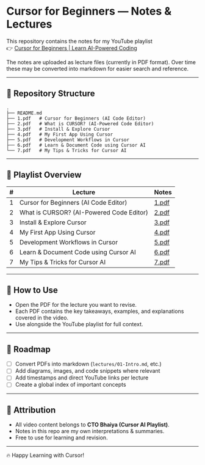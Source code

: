 # Cursor for Beginners — Notes & Lectures  

This repository contains the notes for my YouTube playlist  
👉 [Cursor for Beginners | Learn AI-Powered Coding](https://www.youtube.com/watch?v=8L4uMb1zRlY&list=PLVItHqpXY_DDfmLXuAGBf6SXDOOhqMW6T)  

The notes are uploaded as lecture files (currently in PDF format). Over time these may be converted into markdown for easier search and reference.  

---

## 📂 Repository Structure  

```
.
├── README.md
├── 1.pdf   # Cursor for Beginners (AI Code Editor)
├── 2.pdf   # What is CURSOR? (AI-Powered Code Editor)
├── 3.pdf   # Install & Explore Cursor
├── 4.pdf   # My First App Using Cursor
├── 5.pdf   # Development Workflows in Cursor
├── 6.pdf   # Learn & Document Code using Cursor AI
└── 7.pdf   # My Tips & Tricks for Cursor AI
```

---

## 🎥 Playlist Overview  

| # | Lecture | Notes |
|---|---------|-------|
| 1 | Cursor for Beginners (AI Code Editor) | [1.pdf](./1.pdf) |
| 2 | What is CURSOR? (AI-Powered Code Editor) | [2.pdf](./2.pdf) |
| 3 | Install & Explore Cursor | [3.pdf](./3.pdf) |
| 4 | My First App Using Cursor | [4.pdf](./4.pdf) |
| 5 | Development Workflows in Cursor | [5.pdf](./5.pdf) |
| 6 | Learn & Document Code using Cursor AI | [6.pdf](./6.pdf) |
| 7 | My Tips & Tricks for Cursor AI | [7.pdf](./7.pdf) |

---

## 📝 How to Use  

- Open the PDF for the lecture you want to revise.  
- Each PDF contains the key takeaways, examples, and explanations covered in the video.  
- Use alongside the YouTube playlist for full context.  

---

## 🚀 Roadmap  

- [ ] Convert PDFs into markdown (`lectures/01-Intro.md`, etc.)  
- [ ] Add diagrams, images, and code snippets where relevant  
- [ ] Add timestamps and direct YouTube links per lecture  
- [ ] Create a global index of important concepts  

---

## 📌 Attribution  

- All video content belongs to **CTO Bhaiya (Cursor AI Playlist)**.  
- Notes in this repo are my own interpretations & summaries.  
- Free to use for learning and revision.  

---

🔥 Happy Learning with Cursor!  
